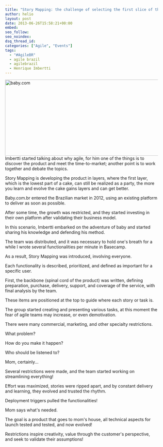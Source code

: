 ```yaml
---
title: "Story Mapping: the challenge of selecting the first slice of the product"
author: helio
layout: post
date: 2013-06-26T15:58:21+00:00
embed:
seo_follow:
seo_noindex:
dsq_thread_id:
categories: ["Agile", "Events"]
tags:
  - "#AgileBR"
  - agile brazil
  - agilebrazil
  - Henrique Imbertti
---
```


[<img class="aligncenter size-full wp-image-746" alt="baby.com" src="/uploads/2013/06/Screen-Shot-2013-06-26-at-12.58.58-PM.png" width="514" height="250" srcset="/uploads/2013/06/Screen-Shot-2013-06-26-at-12.58.58-PM.png 514w, /uploads/2013/06/Screen-Shot-2013-06-26-at-12.58.58-PM-300x145.png 300w" sizes="(max-width: 514px) 100vw, 514px" />][1] Imbertti started talking about why agile, for him one of the things is to discover the product and meet the time-to-market; another point is to work together and debate the topics.

Story Mapping is developing the product in layers, where the first layer, which is the lowest part of a cake, can still be realized as a party, the more you learn and evolve the cake gains layers and can get better.

Baby.com.br entered the Brazilian market in 2012, using an existing platform to deliver as soon as possible.

After some time, the growth was restricted, and they started investing in their own platform after validating their business model.

In this scenario, Imbertti embarked on the adventure of baby and started sharing his knowledge and defending his method.

The team was distributed, and it was necessary to hold one's breath for a while I wrote several functionalities per minute in Basecamp.

As a result, Story Mapping was introduced, involving everyone.

Each functionality is described, prioritized, and defined as important for a specific user.

First, the backbone (spinal cord of the product) was written, defining preparation, purchase, delivery, support, and coverage of the service, with final analysis by the team.

These items are positioned at the top to guide where each story or task is.

The group started creating and presenting various tasks, at this moment the fear of agile teams may increase, or even demotivation.

There were many commercial, marketing, and other specialty restrictions.

What problem?

How do you make it happen?

Who should be listened to?

Mom, certainly...

Several restrictions were made, and the team started working on streamlining everything!

Effort was maximized, stories were ripped apart, and by constant delivery and learning, they evolved and trusted the rhythm.

Deployment triggers pulled the functionalities!

Mom says what's needed.

The goal is a product that goes to mom's house, all technical aspects for launch tested and tested, and now evolved!

Restrictions inspire creativity, value through the customer's perspective, and seek to validate their assumptions!

[1]: /uploads/2013/06/Screen-Shot-2013-06-26-at-12.58.58-PM.png

